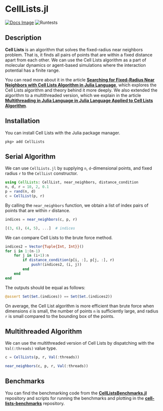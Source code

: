 # CellLists.jl
[![Docs Image](https://img.shields.io/badge/docs-latest-blue.svg)](https://jaantollander.github.io/CellLists.jl/dev/)
![Runtests](https://github.com/jaantollander/CellLists.jl/workflows/Runtests/badge.svg)


## Description
**Cell Lists** is an algorithm that solves the fixed-radius near neighbors problem. That is, it finds all pairs of points that are within a fixed distance apart from each other. We can use the Cell Lists algorithm as a part of molecular dynamics or agent-based simulations where the interaction potential has a finite range.

You can read more about it in the article [**Searching for Fixed-Radius Near Neighbors with Cell Lists Algorithm in Julia Language**](https://jaantollander.com/post/searching-for-fixed-radius-near-neighbors-with-cell-lists-algorithm-in-julia-language/), which explores the Cell Lists algorithm and theory behind it more deeply. We also extended the algorithm to a multithreaded version, which we explain in the article [**Multithreading in Julia Language in Julia Language Applied to Cell Lists Algorithm**](https://jaantollander.com/post/multithreading-in-julia-language-applied-to-cell-lists-algorithm/).


## Installation
You can install Cell Lists with the Julia package manager.

```
pkg> add CellLists
```


## Serial Algorithm
We can use `CellLists.jl` by supplying `n`, `d`-dimensional points, and fixed radius `r` to the `CellList` constructor.

```julia
using CellLists: CellList, near_neighbors, distance_condition
n, d, r = 10, 2, 0.1
p = rand(n, d)
c = CellList(p, r)
```

By calling the `near_neighbors` function, we obtain a list of index pairs of points that are within `r` distance.

```julia
indices = near_neighbors(c, p, r)
```

```julia
[(3, 6), (4, 5), ...]  # indices
```

We can compare Cell Lists to the brute force method.

```julia
indices2 = Vector{Tuple{Int, Int}}()
for i in 1:(n-1)
    for j in (i+1):n
        if distance_condition(p[i, :], p[j, :], r)
            push!(indices2, (i, j))
        end
    end
end
```

The outputs should be equal as follows:

```julia
@assert Set(Set.(indices)) == Set(Set.(indices2))
```

On average, the Cell List algorithm is more efficient than brute force when dimensions `d` is small, the number of points `n` is sufficiently large, and radius `r` is small compared to the bounding box of the points.


## Multithreaded Algorithm
We can use the multithreaded version of Cell Lists by dispatching with the `Val(:threads)` value type.

```julia
c = CellLists(p, r, Val(:threads))
```

```julia
near_neighbors(c, p, r, Val(:threads))
```


## Benchmarks
You can find the benchmarking code from the [**CellListsBenchmarks.jl**](https://github.com/jaantollander/CellListsBenchmarks.jl) repository and scripts for running the benchmarks and plotting in the [**cell-lists-benchmarks**](https://github.com/jaantollander/cell-lists-benchmarks) repository.
